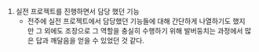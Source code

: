 
1. 실전 프로젝트를 진행하면서 담당 했던 기능
	- 전주에 실전 프로젝트에서 담당했던 기능들에 대해 간단하게 나열하기도 했지만 그 외에도 조장으로 그 역할을 충실히 수행하기 위해 발버둥치는 과정에서 많은 답과 깨달음을 얻을 수 있었던 것 같다.